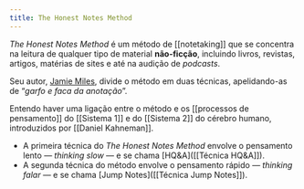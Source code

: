 ```yaml
---
title: The Honest Notes Method
---
```


*The Honest Notes Method* é um método de [[notetaking]] que se concentra na leitura de qualquer tipo de material **não-ficção**, incluindo livros, revistas, artigos, matérias de sites e até na audição de *podcasts*.

Seu autor, [Jamie Miles](https://twitter.com/JamoeMills), divide o método em duas técnicas, apelidando-as de “*garfo e faca da anotação*”.

Entendo haver uma ligação entre o método e os [[processos de pensamento]] do [[Sistema 1]] e do [[Sistema 2]] do cérebro humano, introduzidos por [[Daniel Kahneman]].
- A primeira técnica do *The Honest Notes Method* envolve o pensamento lento — *thinking slow* — e se chama [HQ&A]([[Técnica HQ&A]]).
- A segunda técnica do método envolve o pensamento rápido — *thinking falar* — e se chama [Jump Notes]([[Técnica Jump Notes]]).